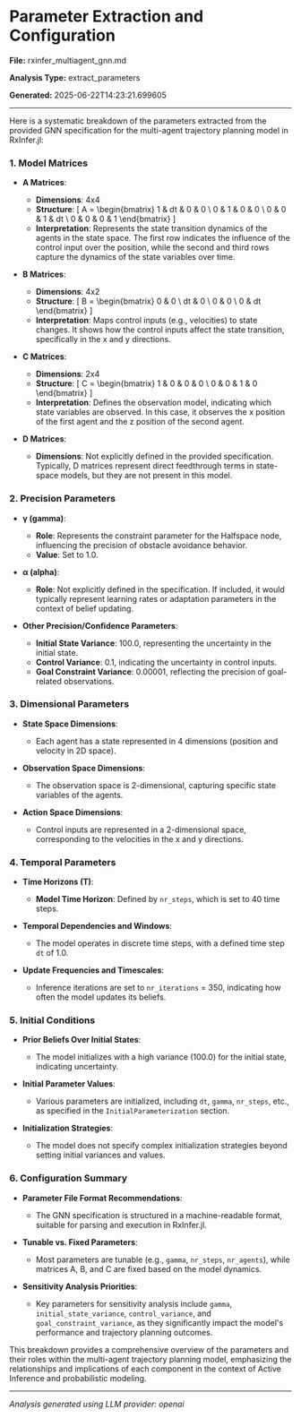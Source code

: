 # Parameter Extraction and Configuration

**File:** rxinfer_multiagent_gnn.md

**Analysis Type:** extract_parameters

**Generated:** 2025-06-22T14:23:21.699605

---

Here is a systematic breakdown of the parameters extracted from the provided GNN specification for the multi-agent trajectory planning model in RxInfer.jl:

### 1. Model Matrices
- **A Matrices**:
  - **Dimensions**: 4x4
  - **Structure**: 
    \[
    A = \begin{bmatrix}
    1 & dt & 0 & 0 \\
    0 & 1 & 0 & 0 \\
    0 & 0 & 1 & dt \\
    0 & 0 & 0 & 1
    \end{bmatrix}
    \]
  - **Interpretation**: Represents the state transition dynamics of the agents in the state space. The first row indicates the influence of the control input over the position, while the second and third rows capture the dynamics of the state variables over time.

- **B Matrices**:
  - **Dimensions**: 4x2
  - **Structure**: 
    \[
    B = \begin{bmatrix}
    0 & 0 \\
    dt & 0 \\
    0 & 0 \\
    0 & dt
    \end{bmatrix}
    \]
  - **Interpretation**: Maps control inputs (e.g., velocities) to state changes. It shows how the control inputs affect the state transition, specifically in the x and y directions.

- **C Matrices**:
  - **Dimensions**: 2x4
  - **Structure**: 
    \[
    C = \begin{bmatrix}
    1 & 0 & 0 & 0 \\
    0 & 0 & 1 & 0
    \end{bmatrix}
    \]
  - **Interpretation**: Defines the observation model, indicating which state variables are observed. In this case, it observes the x position of the first agent and the z position of the second agent.

- **D Matrices**: 
  - **Dimensions**: Not explicitly defined in the provided specification. Typically, D matrices represent direct feedthrough terms in state-space models, but they are not present in this model.

### 2. Precision Parameters
- **γ (gamma)**:
  - **Role**: Represents the constraint parameter for the Halfspace node, influencing the precision of obstacle avoidance behavior.
  - **Value**: Set to 1.0.

- **α (alpha)**:
  - **Role**: Not explicitly defined in the specification. If included, it would typically represent learning rates or adaptation parameters in the context of belief updating.

- **Other Precision/Confidence Parameters**:
  - **Initial State Variance**: 100.0, representing the uncertainty in the initial state.
  - **Control Variance**: 0.1, indicating the uncertainty in control inputs.
  - **Goal Constraint Variance**: 0.00001, reflecting the precision of goal-related observations.

### 3. Dimensional Parameters
- **State Space Dimensions**:
  - Each agent has a state represented in 4 dimensions (position and velocity in 2D space).

- **Observation Space Dimensions**:
  - The observation space is 2-dimensional, capturing specific state variables of the agents.

- **Action Space Dimensions**:
  - Control inputs are represented in a 2-dimensional space, corresponding to the velocities in the x and y directions.

### 4. Temporal Parameters
- **Time Horizons (T)**:
  - **Model Time Horizon**: Defined by `nr_steps`, which is set to 40 time steps.

- **Temporal Dependencies and Windows**:
  - The model operates in discrete time steps, with a defined time step `dt` of 1.0.

- **Update Frequencies and Timescales**:
  - Inference iterations are set to `nr_iterations` = 350, indicating how often the model updates its beliefs.

### 5. Initial Conditions
- **Prior Beliefs Over Initial States**:
  - The model initializes with a high variance (100.0) for the initial state, indicating uncertainty.

- **Initial Parameter Values**:
  - Various parameters are initialized, including `dt`, `gamma`, `nr_steps`, etc., as specified in the `InitialParameterization` section.

- **Initialization Strategies**:
  - The model does not specify complex initialization strategies beyond setting initial variances and values.

### 6. Configuration Summary
- **Parameter File Format Recommendations**:
  - The GNN specification is structured in a machine-readable format, suitable for parsing and execution in RxInfer.jl.

- **Tunable vs. Fixed Parameters**:
  - Most parameters are tunable (e.g., `gamma`, `nr_steps`, `nr_agents`), while matrices A, B, and C are fixed based on the model dynamics.

- **Sensitivity Analysis Priorities**:
  - Key parameters for sensitivity analysis include `gamma`, `initial_state_variance`, `control_variance`, and `goal_constraint_variance`, as they significantly impact the model's performance and trajectory planning outcomes.

This breakdown provides a comprehensive overview of the parameters and their roles within the multi-agent trajectory planning model, emphasizing the relationships and implications of each component in the context of Active Inference and probabilistic modeling.

---

*Analysis generated using LLM provider: openai*
